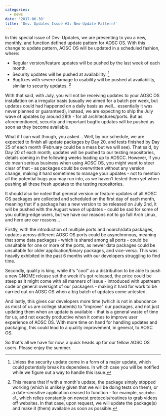 ```yaml
---
categories:
  - news
date: '2017-06-30'
title: 'Dev. Updates Issue #3: New Update Pattern!'
---
```



In this special issue of Dev. Updates, we are presenting to you a new, monthly, and function defined update pattern for AOSC OS. With this change to update pattern, AOSC OS will be updated in a scheduled fashion, where:

- Regular version/feature updates will be pushed by the last week of each month.
- Security updates will be pushed at availability. [^1]
- Bugfixes with severe damage to usability will be pushed at availability, similar to security updates. [^2]

With that said, with July, you will not be receiving updates to your AOSC OS installation on a irregular basis (usually we aimed for a batch per week, but updates could had happened on a daily basis as well... essentially it was never planned or guaranteed), instead, we are expecting to ship the July wave of updates by around 28th - for all architectures/ports. But as aforementioned, security and important bugfix updates will be pushed as soon as they become available.

What if I can wait though, you asked... Well, by our schedule, we are expected to finish all update packages by Day 20, and tests finished by Day 25 of each month (February could be a mess but we will see). That said, by Day 20 of each month, updates will be pushed to our testing repositories, details coming in the following weeks leading up to AOSCC. However, if you do mean serious business when using AOSC OS, you might want to steer clear of that - as packages could be overwritten without any version change, making it hard sometimes to manage your updates - not to mention all the potential bugs you may run into, as we haven't tested them yet when pushing all these fresh updates to the testing repositories.

It should also be noted that general version or feature updates of all AOSC OS packages are collected and scheduled on the first day of each month, meaning that if a package has a new version to be released on July 2nd, it will be pushed with the August wave of updates - could be sad for some of you cutting-edge users, but we have our reasons not to go full Arch Linux, and here are our reasons...

Firstly, with the introduction of multiple ports and noarch/data packages, updates across different AOSC OS ports could be asynchronous, meaning that some data packages - which is shared among all ports - could be unsuitable for one or more of the ports, as newer data packages could be unsuitable for older application/binary packages, and vice-versa. This was heavily exhibited in the past 6 months with our developers struggling to find time.

Secondly, quality is king, while it's "cool" as a distribution to be able to push a new GNOME release set the week it's got released, the price could be steep as it might come with all manners of issue - introduced with upstream code or general oversight of our packagers - making it hard for work to be carried out on AOSC OS when a big batch of updates come untested.

And lastly, this gives our developers more time (which is not in abundance as most of us are college students) to "improve" our packages, and not just updating them when an update is available - that is a general waste of time for us, and not exactly productive when it comes to improve user experience of AOSC OS. With more time on hand for handling updates and packaging, this could lead to a quality improvement, in general, to AOSC OS.

So that's all we have for now, a quick heads up for our fellow AOSC OS users. Please enjoy the summer.

[^1]: Unless the security update come in a form of a major update, which could potentially break its dependees. In which case you will be notified while we figure out a way to handle this issue.
[^2]: This means that if with a month's update, the package simply stopped working (which is unlikely given that we will be doing tests on them), or a date-sensitive application ceased to function - for example, `youtube-dl`, which relies constantly on newest protocols/routines to grab videos off websites. In that case, upon request, we will update the package(s) and make it (them) available as soon as possible.